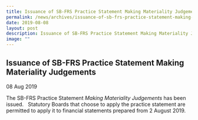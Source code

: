 ```yaml
---
title: Issuance of SB-FRS Practice Statement Making Materiality Judgements
permalink: /news/archives/issuance-of-sb-frs-practice-statement-making-materiality-judgements/
date: 2019-08-08
layout: post
description: Issuance of SB-FRS Practice Statement Making Materiality Judgements
image: ""
---
```

Issuance of SB-FRS Practice Statement Making Materiality Judgements
-------------------------------------------------------------------

08 Aug 2019

The SB-FRS Practice Statement _Making Materiality Judgements_ has been issued.   Statutory Boards that choose to apply the practice statement are permitted to apply it to financial statements prepared from 2 August 2019.